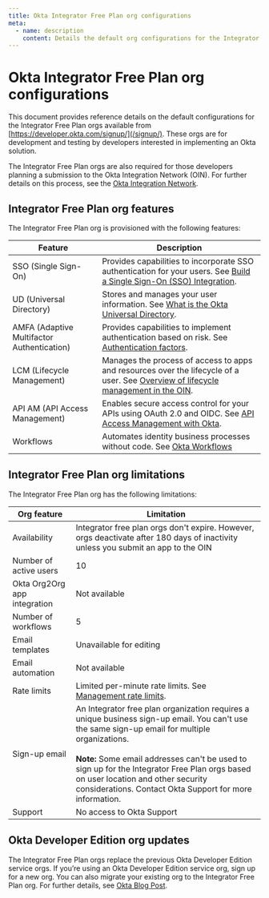 ```yaml
---
title: Okta Integrator Free Plan org configurations
meta:
  - name: description
    content: Details the default org configurations for the Integrator Free Plan org available on https://developer.okta.com/signup/
---
```


# Okta Integrator Free Plan org configurations

This document provides reference details on the default configurations for the Integrator Free Plan orgs available from [https://developer.okta.com/signup/](/signup/). These orgs are for development and testing by developers interested in implementing an Okta solution.

The Integrator Free Plan orgs are also required for those developers planning a submission to the Okta Integration Network (OIN). For further details on this process, see the [Okta Integration Network](/docs/guides/okta-integration-network/).

## Integrator Free Plan org features

The Integrator Free Plan org is provisioned with the following features:

| Feature                                     | Description                                    |
|---------------------------------------------|------------------------------------------------|
| SSO (Single Sign-On)                        | Provides capabilities to incorporate SSO authentication for your users. See [Build a Single Sign-On (SSO) Integration](/docs/guides/build-sso-integration/-/main/).                              |
| UD (Universal Directory)                                         | Stores and manages your user information. See [What is the Okta Universal Directory](/docs/concepts/user-profiles/#what-is-the-okta-universal-directory).                            |
| AMFA (Adaptive Multifactor Authentication)                                       | Provides capabilities to implement authentication based on risk. See [Authentication factors](/docs/concepts/iam-overview-authentication-factors/).          |
| LCM (Lifecycle Management)                                        | Manages the process of access to apps and resources over the lifecycle of a user. See [Overview of lifecycle management in the OIN](//docs/guides/oin-lifecycle-mgmt-overview/).                          |
| API AM (API Access Management)                 | Enables secure access control for your APIs using OAuth 2.0 and OIDC. See [API Access Management with Okta](/docs/concepts/api-access-management/).                       |
| Workflows                                   | Automates identity business processes without code. See [Okta Workflows](https://help.okta.com/okta_help.htm?type=oie&id=ext-okta-workflows)                         |

## Integrator Free Plan org limitations

The Integrator Free Plan org has the following limitations:

| Org feature                                   | Limitation                                                           |
|-----------------------------------------------|----------------------------------------------------------------------|
| Availability                                  | Integrator free plan orgs don't expire. However, orgs deactivate after 180 days of inactivity unless you submit an app to the OIN  |
| Number of active users                        | 10                                                                   |
| Okta Org2Org app integration                  | Not available                                                        |
| Number of workflows                           | 5                                                                    |
| Email templates                               | Unavailable for editing                                              |
| Email automation                              | Not available                                            |
| Rate limits                                   | Limited per-minute rate limits. See [Management rate limits](/docs/reference/rl-global-mgmt/).                                             |
| Sign-up email                                 | An Integrator free plan organization requires a unique business sign-up email. You can't use the same sign-up email for multiple organizations.<br><br> **Note:** Some email addresses can't be used to sign up for the Integrator Free Plan orgs based on user location and other security considerations. Contact Okta Support for more information.     |
| Support                                       | No access to Okta Support                                            |

## Okta Developer Edition org updates

The Integrator Free Plan orgs replace the previous Okta Developer Edition service orgs. If you’re using an Okta Developer Edition service org, sign up for a new org. You can also migrate your existing org to the Integrator Free Plan org. For further details, see [Okta Blog Post](https://developer.okta.com/blog/2025/05/13/okta-developer-edition-changes).
